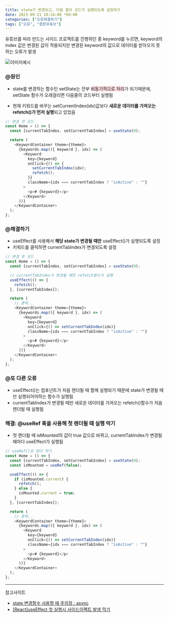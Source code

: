 ```yaml
---
title: state가 변경되고, 다음 줄의 코드가 실행되도록 설정하기
date: 2023-09-21 18:24:00 *09:00
categories: ["오류해결하기"]
tags: ["오류", "클론유튜브"]
---
```


유튜브를 따라 만드는 사이드 프로젝트를 진행하던 중 keyword를 누르면, keyword의 index 값은 변경된 값이 적용되지만 변경된 keyword의 값으로 데이터를 받아오지 못하는 오류가 발생

![이미지예시](https://img1.daumcdn.net/thumb/R1280x0/?scode=mtistory2&fname=https%3A%2F%2Fblog.kakaocdn.net%2Fdn%2FB2OhK%2FbtsuZ0Dqb9i%2FHdLQMPGU9SwRO3yUIWzjzK%2Fimg.png)

### @원인

- state를 변경하는 함수인 setState는 전부 <span style="background-color:#ffdce0">비동기적으로 처리</span>가 되기때문에, setState 함수가 오래걸리면 다음줄의 코드부터 실행됨

- 현재 키워드를 바꾸는 setCurrentIndex(idx)값보다 **새로운 데이터를 가져오는 refetch()가 먼저 실행**되고 있었음

```js
// 변경 전 코드
const Home = () => {
  const [currentTabIndex, setCurrentTabIndex] = useState(0);

  return (
    <KeywordContainer theme={theme}>
      {keywords.map(({ keyword }, idx) => (
        <Keyword
          key={keyword}
          onClick={() => {
            setCurrentTabIndex(idx);
            refetch();
          }}
          className={idx === currentTabIndex ? "isActive" : ""}
        >
          <p># {keyword}</p>
        </Keyword>
      ))}
    </KeywordContainer>
  );
};
```

### @해결하기

- useEffect를 사용해서 **해당 state가 변경될 때만** useEffect()가 실행되도록 설정
- 키워드를 클릭하면 currentTabIndex가 변경되도록 설정

```js
// 변경 후 코드
const Home = () => {
  const [currentTabIndex, setCurrentTabIndex] = useState(0);

  // currentTabIndex가 변경될 때만 refetch함수가 실행
  useEffect(() => {
    refetch();
  }, [currentTabIndex]);

  return (
    // 중략...
    <KeywordContainer theme={theme}>
      {keywords.map(({ keyword }, idx) => (
        <Keyword
          key={keyword}
          onClick={() => setCurrentTabIndex(idx)}
          className={idx === currentTabIndex ? "isActive" : ""}
        >
          <p># {keyword}</p>
        </Keyword>
      ))}
    </KeywordContainer>
  );
};
```

### @또 다른 오류

- useEffect()는 컴포넌트가 처음 렌더될 때 함께 실행되기 때문에 state가 변경될 때만 실행되어야하는 함수가 실행됨
- currentTabIndex가 변경될 때만 새로운 데이터를 가져오는 refetch()함수가 처음 렌더될 때 실행됨

### 해결: @useRef 훅을 사용해 첫 렌더될 때 실행 막기

- 첫 렌더될 때 isMounted의 값이 true 값으로 바뀌고, currentTabIndex가 변경될 때마다 useEffect가 실행됨

```js
// useRef()로 렌더 막기
const Home = () => {
  const [currentTabIndex, setCurrentTabIndex] = useState(0);
  const isMounted = useRef(false);

  useEffect(() => {
    if (isMounted.current) {
      refetch();
    } else {
      isMounted.current = true;
    }
  }, [currentTabIndex]);

  return (
    // 중략...
    <KeywordContainer theme={theme}>
      {keywords.map(({ keyword }, idx) => (
        <Keyword
          key={keyword}
          onClick={() => setCurrentTabIndex(idx)}
          className={idx === currentTabIndex ? "isActive" : ""}
        >
          <p># {keyword}</p>
        </Keyword>
      ))}
    </KeywordContainer>
  );
};
```

---

참고사이트

- [state 변경함수 사용할 때 주의점 : async](https://codingapple.com/unit/react-setstate-async-problems/)
- [[React]useEffect 첫 실행시 사이드이펙트 발생 막기](https://velog.io/@kcs0702/ReactuseEffect-%EC%B2%AB-%EC%8B%A4%ED%96%89%EC%8B%9C-%EC%82%AC%EC%9D%B4%EB%93%9C%EC%9D%B4%ED%8E%99%ED%8A%B8-%EB%B0%9C%EC%83%9D-%EB%A7%89%EA%B8%B0)
